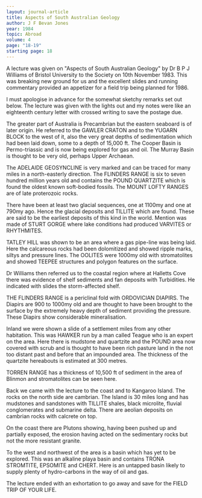 ```yaml
---
layout: journal-article
title: Aspects of South Australian Geology
author: J F Bevan Jones
year: 1984
topic: Abroad
volume: 4
page: "18-19"
starting page: 18
---
```

A lecture was given on "Aspects of South Australian Geology" by Dr B P J Williams of Bristol University to the Society on 10th November 1983. This was breaking new ground for us and the excellent slides and running commentary provided an appetizer for a field trip being planned for 1986.

I must apologise in advance for the somewhat sketchy remarks set out below. The lecture was given with the lights out and my notes were like an eighteenth century letter with crossed writing to save the postage due.

The greater part of Australia is Precambrian but the eastern seaboard is of later origin. He referred to the GAWLER CRATON and to the YUGARN BLOCK to the west of it, also the very great depths of sedimentation which had been laid down, some to a depth of 15,000 ft. The Cooper Basin is Permo-triassic and is now being explored for gas and oil. The Murray Basin is thought to be very old, perhaps Upper Archaean.

The ADELAIDE GEOSYNCLINE is very marked and can be traced for many miles in a north-easterly direction. The FLINDERS RANGE is six to seven hundred million years old and contains the POUND QUARTZITE which is found the oldest known soft-bodied fossils. The MOUNT LOFTY RANGES are of late proterozoic rocks.

There have been at least two glacial sequences, one at 1100my and one at 790my ago. Hence the glacial deposits and TILLITE which are found. These are said to be the earliest deposits of this kind in the world. Mention was made of STURT GORGE where lake conditions had produced VARVITES or RHYTHMITES.

TATLEY HILL was shown to be an area where a gas pipe-line was being laid. Here the calcareous rocks had been dolomitized and showed ripple marks, siltys and pressure lines. The OOLITES were 1000my old with stromatolites and showed TEEPEE structures and polygon features on the surface.

Dr Williams then referred us to the coastal region where at Halletts Cove there was evidence of shelf sediments and fan deposits with Turbidities. He indicated with slides the storm-affected shelf.

THE FLINDERS RANGE is a periclinal fold with ORDOVICIAN DIAPIRS. The Diapirs are 900 to 1000my old and are thought to have been brought to the surface by the extremely heavy depth of sediment providing the pressure. These Diapirs show considerable mineralisation.

Inland we were shown a slide of a settlement miles from any other habitation. This was HAWKER run by a man called Teague who is an expert on the area. Here there is mudstone and quartzite and the POUND area now covered with scrub and is thought to have been rich pasture land in the not too distant past and before that an impounded area. The thickness of the quartzite hereabouts is estimated at 300 metres.

TORREN RANGE has a thickness of 10,500 ft of sediment in the area of Blinmon and stromatolites can be seen here.

Back we came with the lecture to the coast and to Kangaroo Island. The rocks on the north side are cambrian. The Island is 30 miles long and has mudstones and sandstones with TILLITE shales, black microlite, fluvial conglomerates and submarine delta. There are aeolian deposits on cambrian rocks with calcrete on top.

On the coast there are Plutons showing, having been pushed up and partially exposed, the erosion having acted on the sedimentary rocks but not the more resistant granite.

To the west and northwest of the area is a basin which has yet to be explored. This was an alkaline playa basin and contains TRONA STROMTITE, EPSOMITE and CHERT. Here is an untapped basin likely to supply plenty of hydro-carbons in the way of oil and gas.

The lecture ended with an exhortation to go away and save for the FIELD TRIP OF YOUR LIFE.